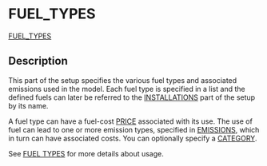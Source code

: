 # FUEL_TYPES

[FUEL_TYPES](FUEL_TYPES)

## Description
This part of the setup specifies the various fuel types and associated emissions
used in the model. Each fuel type is specified in a list and the defined fuels can later be referred to the 
[INSTALLATIONS](INSTALLATIONS) part of the setup by its name.

A fuel type can have a fuel-cost [PRICE](PRICE) associated with
its use. The use of fuel can lead to one or more emission types, specified in [EMISSIONS](EMISSIONS.md),
which in turn can have associated costs.
You can optionally specify a [CATEGORY](CATEGORY).

See [FUEL TYPES](docs/about/modelling/setup/fuel_types) for more details about usage.
